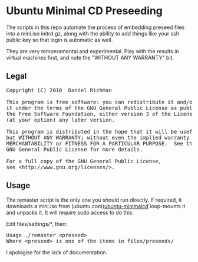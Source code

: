 # Ubuntu Minimal CD Preseeding

The scripts in this repo automate the process of embedding preseed files into
a mini.iso initrd.gz, along with the ability to add things like your ssh 
public key so that login is automatic as well.

They are very temperamental and experimental. Play with the results in 
virtual machines first, and note the "WITHOUT ANY WARRANTY" bit.

## Legal

<pre>
Copyright (C) 2010  Daniel Richman

This program is free software: you can redistribute it and/or modify
it under the terms of the GNU General Public License as published by
the Free Software Foundation, either version 3 of the License, or
(at your option) any later version.

This program is distributed in the hope that it will be useful,
but WITHOUT ANY WARRANTY; without even the implied warranty of
MERCHANTABILITY or FITNESS FOR A PARTICULAR PURPOSE.  See the
GNU General Public License for more details.

For a full copy of the GNU General Public License, 
see &lt;http://www.gnu.org/licenses/&gt;.
</pre>

## Usage

The remaster script is the only one you should run directly. If required, it 
downloads a mini.iso from (ubuntu.com)[ubuntu-minimalcd]
loop-mounts it and unpacks it. It will require sudo access to do this.

Edit files/settings/*, then:

<pre>
Usage ./remaster &lt;preseed&gt;
Where &lt;preseed&gt; is one of the items in files/preseeds/
</pre>

I apologise for the lack of documentation.

[ubuntu-minimalcd]: https://help.ubuntu.com/community/Installation/MinimalCD
[source]: http://github.com/danielrichman/preseed
